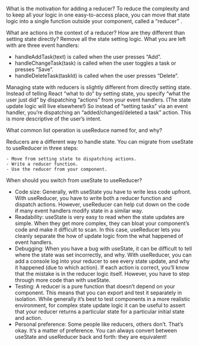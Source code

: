 What is the motivation for adding a reducer?
   To reduce the complexity and to keep all your logic in one easy-to-access place, you can move that state logic into a single function outside your component, called a “reducer” .
   
What are actions in the context of a reducer? How are they different than setting state directly?
 Remove all the state setting logic. What you are left with are three event handlers:

   - handleAddTask(text) is called when the user presses “Add”.
   - handleChangeTask(task) is called when the user toggles a task or presses “Save”.
   - handleDeleteTask(taskId) is called when the user presses “Delete”.

   Managing state with reducers is slightly different from directly setting state. Instead of telling React “what to do” by setting state, you specify “what the user just did” by dispatching “actions” from your event handlers. (The state update logic will live elsewhere!) So instead of “setting tasks” via an event handler, you’re dispatching an “added/changed/deleted a task” action. This is more descriptive of the user’s intent.



What common list operation is useReduce named for, and why?

   Reducers are a different way to handle state. You can migrate from useState to useReducer in three steps:

    - Move from setting state to dispatching actions.
    - Write a reducer function.
    - Use the reducer from your component.
   
When should you switch from useState to useReducer?
  -  Code size: Generally, with useState you have to write less code upfront. With useReducer, you have to write both a reducer function and dispatch actions. However, useReducer can help cut down on the code if many event handlers modify state in a similar way.
  - Readability: useState is very easy to read when the state updates are simple. When they get more complex, they can bloat your component’s code and make it difficult to scan. In this case, useReducer lets you cleanly separate the how of update logic from the what happened of event handlers.
  - Debugging: When you have a bug with useState, it can be difficult to tell where the state was set incorrectly, and why. With useReducer, you can add a console log into your reducer to see every state update, and why it happened (due to which action). If each action is correct, you’ll know that the mistake is in the reducer logic itself. However, you have to step through more code than with useState.
  - Testing: A reducer is a pure function that doesn’t depend on your component. This means that you can export and test it separately in isolation. While generally it’s best to test components in a more realistic environment, for complex state update logic it can be useful to assert that your reducer returns a particular state for a particular initial state and action.
  - Personal preference: Some people like reducers, others don’t. That’s okay. It’s a matter of preference. You can always convert between useState and useReducer back and forth: they are equivalent!

